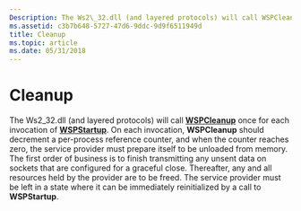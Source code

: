 ```yaml
---
Description: The Ws2\_32.dll (and layered protocols) will call WSPCleanup once for each invocation of WSPStartup.
ms.assetid: c3b7b648-5727-47d6-9ddc-9d9f6511949d
title: Cleanup
ms.topic: article
ms.date: 05/31/2018
---
```


# Cleanup

The Ws2\_32.dll (and layered protocols) will call [**WSPCleanup**](https://msdn.microsoft.com/library/ms742270(v=VS.85).aspx) once for each invocation of [**WSPStartup**](/windows/desktop/api/Ws2spi/nf-ws2spi-wspstartup). On each invocation, **WSPCleanup** should decrement a per-process reference counter, and when the counter reaches zero, the service provider must prepare itself to be unloaded from memory. The first order of business is to finish transmitting any unsent data on sockets that are configured for a graceful close. Thereafter, any and all resources held by the provider are to be freed. The service provider must be left in a state where it can be immediately reinitialized by a call to **WSPStartup**.

 

 



